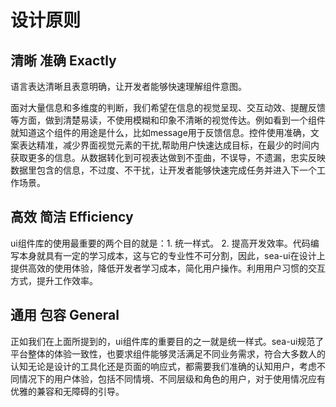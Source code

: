 # 设计原则

## 清晰 准确 Exactly
语言表达清晰且表意明确，让开发者能够快速理解组件意图。

面对大量信息和多维度的判断，我们希望在信息的视觉呈现、交互动效、提醒反馈等方面，做到清楚易读，不使用模糊和印象不清晰的视觉传达。例如看到一个组件就知道这个组件的用途是什么，比如message用于反馈信息。控件使用准确，文案表达精准，减少界面视觉元素的干扰,帮助用户快速达成目标，在最少的时间内获取更多的信息。从数据转化到可视表达做到不歪曲，不误导，不遗漏，忠实反映数据里包含的信息，不过度、不干扰，让开发者能够快速完成任务并进入下一个工作场景。


## 高效 简洁 Efficiency

ui组件库的使用最重要的两个目的就是：1. 统一样式。 2. 提高开发效率。代码编写本身就具有一定的学习成本，这与它的专业性不可分割，因此，sea-ui在设计上提供高效的使用体验，降低开发者学习成本，简化用户操作。利用用户习惯的交互方式，提升工作效率。

## 通用 包容 General
正如我们在上面所提到的，ui组件库的重要目的之一就是统一样式。sea-ui规范了平台整体的体验一致性，也要求组件能够灵活满足不同业务需求，符合大多数人的认知无论是设计的工具化还是页面的响应式，都需要我们准确的认知用户，考虑不同情况下的用户体验，包括不同情境、不同层级和角色的用户，对于使用情况应有优雅的兼容和无障碍的引导。